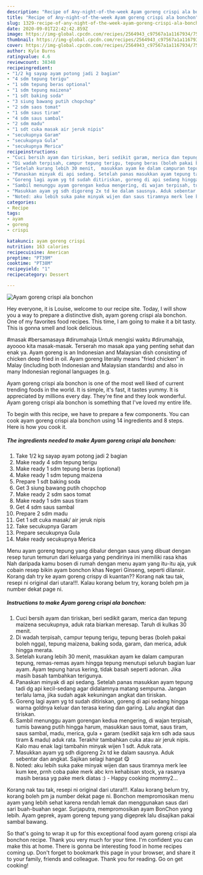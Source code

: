 ```yaml
---
description: "Recipe of Any-night-of-the-week Ayam goreng crispi ala bonchon"
title: "Recipe of Any-night-of-the-week Ayam goreng crispi ala bonchon"
slug: 1329-recipe-of-any-night-of-the-week-ayam-goreng-crispi-ala-bonchon
date: 2020-09-01T22:42:42.859Z
image: https://img-global.cpcdn.com/recipes/2564943_c97567a1a1167934/751x532cq70/ayam-goreng-crispi-ala-bonchon-foto-resep-utama.jpg
thumbnail: https://img-global.cpcdn.com/recipes/2564943_c97567a1a1167934/751x532cq70/ayam-goreng-crispi-ala-bonchon-foto-resep-utama.jpg
cover: https://img-global.cpcdn.com/recipes/2564943_c97567a1a1167934/751x532cq70/ayam-goreng-crispi-ala-bonchon-foto-resep-utama.jpg
author: Kyle Burns
ratingvalue: 4.6
reviewcount: 38348
recipeingredient:
- "1/2 kg sayap ayam potong jadi 2 bagian"
- "4 sdm tepung terigu"
- "1 sdm tepung beras optional"
- "1 sdm tepung maizena"
- "1 sdt baking soda"
- "3 siung bawang putih chopchop"
- "2 sdm saos tomat"
- "1 sdm saus tiram"
- "4 sdm saus sambal"
- "2 sdm madu"
- "1 sdt cuka masak air jeruk nipis"
- "secukupnya Garam"
- "secukupnya Gula"
- "secukupnya Merica"
recipeinstructions:
- "Cuci bersih ayam dan tiriskan, beri sedikit garam, merica dan tepung maizena secukupnya, aduk rata biarkan meresap. Taruh di kulkas 30 menit."
- "Di wadah terpisah, campur tepung terigu, tepung beras (boleh pakai boleh ngga), tepung maizena, baking soda, garam, dan merica, aduk hingga merata."
- "Setelah kurang lebih 30 menit,  masukkan ayam ke dalam campuran tepung, remas-remas ayam hingga tepung menutupi seluruh bagian luar ayam. Ayam tepung harus kering, tidak basah seperti adonan. Jika masih basah tambahkan terigunya."
- "Panaskan minyak di api sedang. Setelah panas masukkan ayam tepung tadi dg api kecil-sedang agar didalamnya matang sempurna. Jangan terlalu lama, jika sudah agak kekuningan angkat dan tiriskan."
- "Goreng lagi ayam yg td sudah ditiriskan, goreng di api sedang hingga warna goldnya keluar dan terasa kering dan garing. Lalu angkat dan tiriskan."
- "Sambil menunggu ayam gorengan kedua mengering, di wajan terpisah, tumis bawang putih hingga harum, masukkan saus tomat, saus tiram, saus sambal, madu, merica, gula + garam (sedikit saja krn sdh ada saus tiram &amp; madu) aduk rata. Terakhir tambahkan cuka atau air jeruk nipis. Kalo mau enak lagi tambahin minyak wijen 1 sdt. Aduk rata."
- "Masukkan ayam yg sdh digoreng 2x td ke dalam sausnya. Aduk sebentar dan angkat. Sajikan selagi hangat 😋"
- "Noted: aku lebih suka pake minyak wijen dan saus tiramnya merk lee kum kee, prnh coba pake merk abc krn kehabisan stock, ya rasanya masih berasa yg pake merk diatas :) Happy cooking mommy2..."
categories:
- Recipe
tags:
- ayam
- goreng
- crispi

katakunci: ayam goreng crispi 
nutrition: 163 calories
recipecuisine: American
preptime: "PT39M"
cooktime: "PT38M"
recipeyield: "1"
recipecategory: Dessert

---
```



![Ayam goreng crispi ala bonchon](https://img-global.cpcdn.com/recipes/2564943_c97567a1a1167934/751x532cq70/ayam-goreng-crispi-ala-bonchon-foto-resep-utama.jpg)

Hey everyone, it is Louise, welcome to our recipe site. Today, I will show you a way to prepare a distinctive dish, ayam goreng crispi ala bonchon. One of my favorites food recipes. This time, I am going to make it a bit tasty. This is gonna smell and look delicious.

#masak #bersamasaya #dirumahaja Untuk mengisi waktu #dirumahaja, ayoooo kita masak-masak. Terserah mo masak apa yang penting sehat dan enak ya. Ayam goreng is an Indonesian and Malaysian dish consisting of chicken deep fried in oil. Ayam goreng literally means &#34;fried chicken&#34; in Malay (including both Indonesian and Malaysian standards) and also in many Indonesian regional languages (e.g.

Ayam goreng crispi ala bonchon is one of the most well liked of current trending foods in the world. It is simple, it's fast, it tastes yummy. It is appreciated by millions every day. They're fine and they look wonderful. Ayam goreng crispi ala bonchon is something that I've loved my entire life.


To begin with this recipe, we have to prepare a few components. You can cook ayam goreng crispi ala bonchon using 14 ingredients and 8 steps. Here is how you cook it.

<!--inarticleads1-->

##### The ingredients needed to make Ayam goreng crispi ala bonchon:

1. Take 1/2 kg sayap ayam potong jadi 2 bagian
1. Make ready 4 sdm tepung terigu
1. Make ready 1 sdm tepung beras (optional)
1. Make ready 1 sdm tepung maizena
1. Prepare 1 sdt baking soda
1. Get 3 siung bawang putih chopchop
1. Make ready 2 sdm saos tomat
1. Make ready 1 sdm saus tiram
1. Get 4 sdm saus sambal
1. Prepare 2 sdm madu
1. Get 1 sdt cuka masak/ air jeruk nipis
1. Take secukupnya Garam
1. Prepare secukupnya Gula
1. Make ready secukupnya Merica


Menu ayam goreng tepung yang dibalur dengan saus yang dibuat dengan resep turun temurun dari keluarga yang pendirinya ini memiliki rasa khas Nah daripada kamu bosen di rumah dengan menu ayam yang itu-itu aja, yuk cobain resep bikin ayam bonchon khas Negeri Ginseng, seperti dilansir. Korang dah try ke ayam goreng crispy di kuantan?? Korang nak tau tak, resepi ni original dari utara!!!. Kalau korang belum try, korang boleh pm ja number dekat page ni. 

<!--inarticleads2-->

##### Instructions to make Ayam goreng crispi ala bonchon:

1. Cuci bersih ayam dan tiriskan, beri sedikit garam, merica dan tepung maizena secukupnya, aduk rata biarkan meresap. Taruh di kulkas 30 menit.
1. Di wadah terpisah, campur tepung terigu, tepung beras (boleh pakai boleh ngga), tepung maizena, baking soda, garam, dan merica, aduk hingga merata.
1. Setelah kurang lebih 30 menit,  masukkan ayam ke dalam campuran tepung, remas-remas ayam hingga tepung menutupi seluruh bagian luar ayam. Ayam tepung harus kering, tidak basah seperti adonan. Jika masih basah tambahkan terigunya.
1. Panaskan minyak di api sedang. Setelah panas masukkan ayam tepung tadi dg api kecil-sedang agar didalamnya matang sempurna. Jangan terlalu lama, jika sudah agak kekuningan angkat dan tiriskan.
1. Goreng lagi ayam yg td sudah ditiriskan, goreng di api sedang hingga warna goldnya keluar dan terasa kering dan garing. Lalu angkat dan tiriskan.
1. Sambil menunggu ayam gorengan kedua mengering, di wajan terpisah, tumis bawang putih hingga harum, masukkan saus tomat, saus tiram, saus sambal, madu, merica, gula + garam (sedikit saja krn sdh ada saus tiram &amp; madu) aduk rata. Terakhir tambahkan cuka atau air jeruk nipis. Kalo mau enak lagi tambahin minyak wijen 1 sdt. Aduk rata.
1. Masukkan ayam yg sdh digoreng 2x td ke dalam sausnya. Aduk sebentar dan angkat. Sajikan selagi hangat 😋
1. Noted: aku lebih suka pake minyak wijen dan saus tiramnya merk lee kum kee, prnh coba pake merk abc krn kehabisan stock, ya rasanya masih berasa yg pake merk diatas :) - Happy cooking mommy2...


Korang nak tau tak, resepi ni original dari utara!!!. Kalau korang belum try, korang boleh pm ja number dekat page ni. Bonchon mempromosikan menu ayam yang lebih sehat karena rendah lemak dan menggunakan saus dari sari buah-buahan segar. Surjaputra, mempromosikan ayam BonChon yang lebih. Ayam geprek, ayam goreng tepung yang digeprek lalu disajikan pakai sambal bawang. 

So that's going to wrap it up for this exceptional food ayam goreng crispi ala bonchon recipe. Thank you very much for your time. I'm confident you can make this at home. There is gonna be interesting food in home recipes coming up. Don't forget to bookmark this page in your browser, and share it to your family, friends and colleague. Thank you for reading. Go on get cooking!

